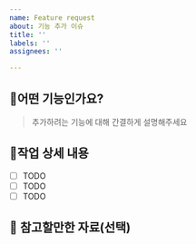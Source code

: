 ```yaml
---
name: Feature request
about: 기능 추가 이슈
title: ''
labels: ''
assignees: ''

---
```


## :wrench:어떤 기능인가요?

> 추가하려는 기능에 대해 간결하게 설명해주세요

## :memo:작업 상세 내용

- [ ] TODO
- [ ] TODO
- [ ] TODO

## :mega: 참고할만한 자료(선택)
